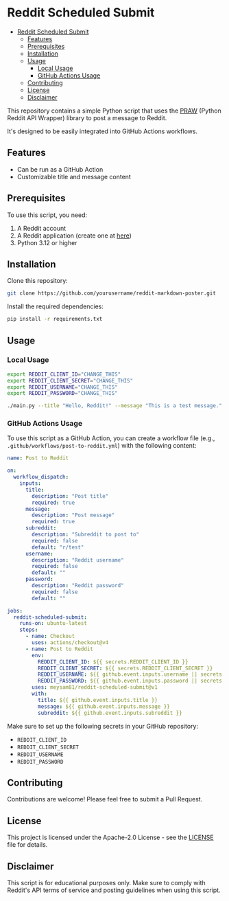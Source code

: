 # Reddit Scheduled Submit

<!-- START doctoc generated TOC please keep comment here to allow auto update -->
<!-- DON'T EDIT THIS SECTION, INSTEAD RE-RUN doctoc TO UPDATE -->

- [Reddit Scheduled Submit](#reddit-scheduled-submit)
  - [Features](#features)
  - [Prerequisites](#prerequisites)
  - [Installation](#installation)
  - [Usage](#usage)
    - [Local Usage](#local-usage)
    - [GitHub Actions Usage](#github-actions-usage)
  - [Contributing](#contributing)
  - [License](#license)
  - [Disclaimer](#disclaimer)

<!-- END doctoc generated TOC please keep comment here to allow auto update -->

This repository contains a simple Python script that uses
the [PRAW] (Python Reddit API Wrapper) library to post a
message to Reddit.

It's designed to be easily integrated into GitHub Actions
workflows.

## Features

- Can be run as a GitHub Action
- Customizable title and message content

## Prerequisites

To use this script, you need:

1. A Reddit account
2. A Reddit application (create one at [here][reddit-apps])
3. Python 3.12 or higher

## Installation

Clone this repository:

```sh
git clone https://github.com/yourusername/reddit-markdown-poster.git
```

Install the required dependencies:

```sh
pip install -r requirements.txt
```

## Usage

### Local Usage

```sh
export REDDIT_CLIENT_ID="CHANGE_THIS"
export REDDIT_CLIENT_SECRET="CHANGE_THIS"
export REDDIT_USERNAME="CHANGE_THIS"
export REDDIT_PASSWORD="CHANGE_THIS"

./main.py --title "Hello, Reddit!" --message "This is a test message."
```

### GitHub Actions Usage

To use this script as a GitHub Action, you can create a workflow file (e.g., `.github/workflows/post-to-reddit.yml`) with the following content:

```yaml
name: Post to Reddit

on:
  workflow_dispatch:
    inputs:
      title:
        description: "Post title"
        required: true
      message:
        description: "Post message"
        required: true
      subreddit:
        description: "Subreddit to post to"
        required: false
        default: "r/test"
      username:
        description: "Reddit username"
        required: false
        default: ""
      password:
        description: "Reddit password"
        required: false
        default: ""

jobs:
  reddit-scheduled-submit:
    runs-on: ubuntu-latest
    steps:
      - name: Checkout
        uses: actions/checkout@v4
      - name: Post to Reddit
        env:
          REDDIT_CLIENT_ID: ${{ secrets.REDDIT_CLIENT_ID }}
          REDDIT_CLIENT_SECRET: ${{ secrets.REDDIT_CLIENT_SECRET }}
          REDDIT_USERNAME: ${{ github.event.inputs.username || secrets.REDDIT_USERNAME }}
          REDDIT_PASSWORD: ${{ github.event.inputs.password || secrets.REDDIT_PASSWORD }}
        uses: meysam81/reddit-scheduled-submit@v1
        with:
          title: ${{ github.event.inputs.title }}
          message: ${{ github.event.inputs.message }}
          subreddit: ${{ github.event.inputs.subreddit }}
```

Make sure to set up the following secrets in your GitHub
repository:

- `REDDIT_CLIENT_ID`
- `REDDIT_CLIENT_SECRET`
- `REDDIT_USERNAME`
- `REDDIT_PASSWORD`

## Contributing

Contributions are welcome! Please feel free to submit a
Pull Request.

## License

This project is licensed under the Apache-2.0 License -
see the [LICENSE](LICENSE) file for details.

## Disclaimer

This script is for educational purposes only. Make sure to
comply with Reddit's API terms of service and posting
guidelines when using this script.

[reddit-apps]: https://www.reddit.com/prefs/apps
[PRAW]: https://praw.readthedocs.io/en/latest/
